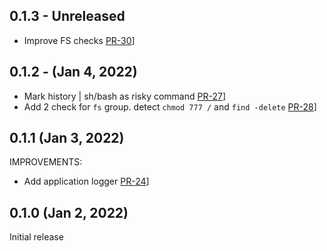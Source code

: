 ## 0.1.3 - Unreleased

* Improve FS checks [PR-30](https://github.com/kaplanelad/shellfirm/pull/30)]

## 0.1.2 - (Jan 4, 2022)

* Mark history | sh/bash as risky command [PR-27](https://github.com/kaplanelad/shellfirm/pull/27)]
* Add 2 check for `fs` group. detect `chmod 777 /` and `find -delete` [PR-28](https://github.com/kaplanelad/shellfirm/pull/28)]

## 0.1.1 (Jan 3, 2022)

IMPROVEMENTS:

* Add application logger  [PR-24](https://github.com/kaplanelad/shellfirm/pull/24)]

## 0.1.0 (Jan 2, 2022)
Initial release
